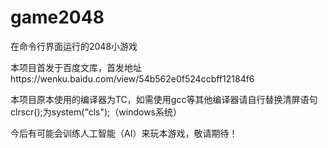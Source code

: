 # game2048
在命令行界面运行的2048小游戏

本项目首发于百度文库，首发地址https://wenku.baidu.com/view/54b562e0f524ccbff12184f6

本项目原本使用的编译器为TC，如需使用gcc等其他编译器请自行替换清屏语句clrscr();为system("cls");（windows系统）

今后有可能会训练人工智能（AI）来玩本游戏，敬请期待！
